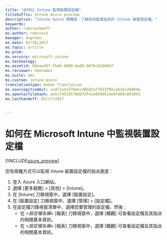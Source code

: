 ```yaml
---
title: "如何以 Intune 監視裝置設定檔"
titleSuffix: Intune Azure preview
description: "Intune Azure 預覽版︰了解如何監視指派的 Intune 裝置設定檔。"
keywords: 
author: robstackmsft
ms.author: robstack
manager: angrobe
ms.date: 03/16/2017
ms.topic: article
ms.prod: 
ms.service: microsoft-intune
ms.technology: 
ms.assetid: 9deaed87-fb4b-4689-ba88-067bc61686d7
ms.reviewer: heenamac
ms.suite: ems
ms.custom: intune-azure
translationtype: Human Translation
ms.sourcegitcommit: ca4f1adc5704ecd66d2af7823f95ca63ec20469e
ms.openlocfilehash: ae5cf453d578dd7df4ce0590b14e97468c893093
ms.lasthandoff: 03/17/2017


---
```


# <a name="how-to-monitor-device-profiles-in-microsoft-intune"></a>如何在 Microsoft Intune 中監視裝置設定檔

[!INCLUDE[azure_preview](../includes/azure_preview.md)]

您有兩種方式可以監視 Intune 裝置設定檔的指派進度︰


1. 登入 Azure 入口網站。
2. 選擇 [更多服務]  >  [其他]  >  [Intune]。
3. 在 [Intune] 刀鋒視窗中，選擇 [裝置設定]。
2. 在 [裝置設定] 刀鋒視窗中，選擇 [管理]  >  [設定檔]。
2. 在設定檔刀鋒視窗清單中，選擇您要管理的設定檔，然後︰
    - 在 <*設定檔名稱*>  [報表]  刀鋒視窗中，選擇 [概觀] 可查看設定檔及其指派的相關基本資訊。
    - 在 <*設定檔名稱*>  [報表] 刀鋒視窗中，選擇 [概觀] 可查看設定檔及其指派的相關基本資訊。

